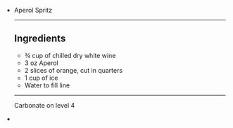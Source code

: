 - Aperol Spritz
  
  ---
  
  ## Ingredients
  
  - ¾ cup of chilled dry white wine⁣
  - 3 oz Aperol⁣
  - 2 slices of orange, cut in quarters⁣
  - 1 cup of ice⁣
  - Water to fill line ⁣
  
  ---
  
  Carbonate on level 4
-